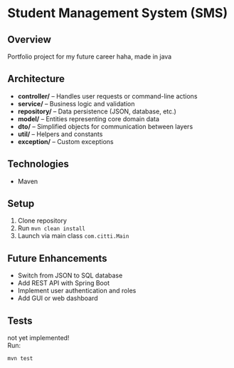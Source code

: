 # Student Management System (SMS)

## Overview
Portfolio project for my future career haha, made in java

## Architecture
- **controller/** – Handles user requests or command-line actions
- **service/** – Business logic and validation
- **repository/** – Data persistence (JSON, database, etc.)
- **model/** – Entities representing core domain data
- **dto/** – Simplified objects for communication between layers
- **util/** – Helpers and constants
- **exception/** – Custom exceptions

## Technologies
- Maven

## Setup
1. Clone repository
2. Run `mvn clean install`
3. Launch via main class `com.citti.Main`

## Future Enhancements
- Switch from JSON to SQL database
- Add REST API with Spring Boot
- Implement user authentication and roles
- Add GUI or web dashboard

## Tests
not yet implemented!  
Run:
```bash
mvn test
